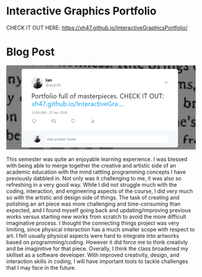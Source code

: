 # Interactive Graphics Portfolio

CHECK IT OUT HERE: https://xh47.github.io/InteractiveGraphicsPortfolio/

# Blog Post

![Tweet](images/blogpostcapture.png)

This semester was quite an enjoyable learning experience. I was blessed with being able to merge together the creative and artistic side of an academic education with the mind rattling programming concepts I have previously dabbled in. Not only was it challenging to me, it was also so refreshing in a very good way. While I did not struggle much with the coding, interaction, and engineering aspects of the course, I did very much so with the artistic and design side of things. The task of creating and polishing an art piece was more challenging and time-consuming than expected, and I found myself going back and updating/improving previous works versus starting new works from scratch to avoid the more difficult imaginative process. I thought the connecting things project was very limiting, since physical interaction has a much smaller scope with respect to art. I felt usually physical aspects were hard to integrate into artworks based on programming/coding. However it did force me to think creativly and be imaginitive for that piece. Overally, I think the class broadened my skillset as a software developer. With improved creativity, design, and interaction skills in coding, I will have important tools to tackle challenges that I may face in the future.
